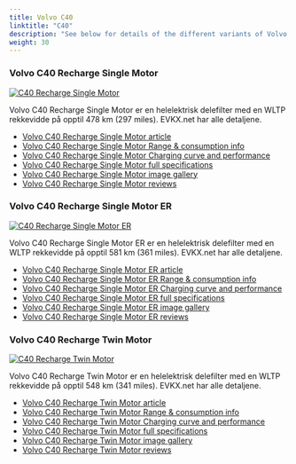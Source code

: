 ```yaml
---
title: Volvo C40
linktitle: "C40"
description: "See below for details of the different variants of Volvo C40"
weight: 30
---
```

### Volvo C40 Recharge Single Motor

<a href="/models/volvo/c40/c40_recharge_single_motor/"><img src="https://media.evkx.net/multimedia/models/volvo/c40/C40_recharge_single_motor/main_1_st.jpg" class="img-fluid" alt="C40 Recharge Single Motor" ></a>

Volvo C40 Recharge Single Motor er en helelektrisk delefilter med en WLTP rekkevidde på opptil 478 km (297 miles). EVKX.net har alle detaljene. 

- [Volvo C40 Recharge Single Motor article](/models/volvo/c40/c40_recharge_single_motor/)
- [Volvo C40 Recharge Single Motor Range & consumption info](/models/volvo/c40/c40_recharge_single_motor/rangeandconsumption)
- [Volvo C40 Recharge Single Motor Charging curve and performance](/models/volvo/c40/c40_recharge_single_motor/chargingcurve)
- [Volvo C40 Recharge Single Motor full specifications](/models/volvo/c40/c40_recharge_single_motor/specifications)
- [Volvo C40 Recharge Single Motor image gallery](/models/volvo/c40/c40_recharge_single_motor/gallery)
- [Volvo C40 Recharge Single Motor reviews](/models/volvo/c40/c40_recharge_single_motor/reviews)

### Volvo C40 Recharge Single Motor ER

<a href="/models/volvo/c40/c40_recharge_single_motor_er/"><img src="https://media.evkx.net/multimedia/models/volvo/c40/C40_recharge_single_motor_er/main_1_st.jpg" class="img-fluid" alt="C40 Recharge Single Motor ER" ></a>

Volvo C40 Recharge Single Motor ER er en helelektrisk delefilter med en WLTP rekkevidde på opptil 581 km (361 miles). EVKX.net har alle detaljene. 

- [Volvo C40 Recharge Single Motor ER article](/models/volvo/c40/c40_recharge_single_motor_er/)
- [Volvo C40 Recharge Single Motor ER Range & consumption info](/models/volvo/c40/c40_recharge_single_motor_er/rangeandconsumption)
- [Volvo C40 Recharge Single Motor ER Charging curve and performance](/models/volvo/c40/c40_recharge_single_motor_er/chargingcurve)
- [Volvo C40 Recharge Single Motor ER full specifications](/models/volvo/c40/c40_recharge_single_motor_er/specifications)
- [Volvo C40 Recharge Single Motor ER image gallery](/models/volvo/c40/c40_recharge_single_motor_er/gallery)
- [Volvo C40 Recharge Single Motor ER reviews](/models/volvo/c40/c40_recharge_single_motor_er/reviews)

### Volvo C40 Recharge Twin Motor

<a href="/models/volvo/c40/c40_recharge_twin_motor/"><img src="https://media.evkx.net/multimedia/models/volvo/c40/C40_recharge_twin_motor/main_1_st.jpg" class="img-fluid" alt="C40 Recharge Twin Motor" ></a>

Volvo C40 Recharge Twin Motor er en helelektrisk delefilter med en WLTP rekkevidde på opptil 548 km (341 miles). EVKX.net har alle detaljene. 

- [Volvo C40 Recharge Twin Motor article](/models/volvo/c40/c40_recharge_twin_motor/)
- [Volvo C40 Recharge Twin Motor Range & consumption info](/models/volvo/c40/c40_recharge_twin_motor/rangeandconsumption)
- [Volvo C40 Recharge Twin Motor Charging curve and performance](/models/volvo/c40/c40_recharge_twin_motor/chargingcurve)
- [Volvo C40 Recharge Twin Motor full specifications](/models/volvo/c40/c40_recharge_twin_motor/specifications)
- [Volvo C40 Recharge Twin Motor image gallery](/models/volvo/c40/c40_recharge_twin_motor/gallery)
- [Volvo C40 Recharge Twin Motor reviews](/models/volvo/c40/c40_recharge_twin_motor/reviews)

